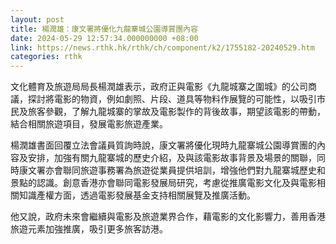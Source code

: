 ```yaml
---
layout: post
title: 楊潤雄：康文署將優化九龍寨城公園導賞團內容
date: 2024-05-29 12:57:34.000000000 +08:00
link: https://news.rthk.hk/rthk/ch/component/k2/1755182-20240529.htm
categories: rthk
---
```


文化體育及旅遊局局長楊潤雄表示，政府正與電影《九龍城寨之圍城》的公司商議，探討將電影的物資，例如劇照、片段、道具等物料作展覽的可能性，以吸引市民及旅客參觀，了解九龍城寨的掌故及電影製作的背後故事，期望該電影的帶動，結合相關旅遊項目，發展電影旅遊產業。

楊潤雄書面回覆立法會議員質詢時說，康文署將優化現時九龍寨城公園導賞團的內容及安排，加強有關九龍寨城的歷史介紹，及與該電影故事背景及場景的關聯，同時康文署亦會聯同旅遊事務署為旅遊從業員提供培訓，增強他們對九龍寨城歷史和景點的認識。創意香港亦會聯同電影發展局研究，考慮從推廣電影文化及與電影相關知識產權方面，透過電影發展基金支持相關展覽及推廣活動。

他又說，政府未來會繼續與電影及旅遊業界合作，藉電影的文化影響力，善用香港旅遊元素加強推廣，吸引更多旅客訪港。
